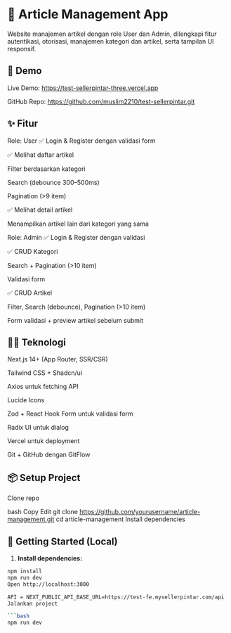 # 📰 Article Management App

Website manajemen artikel dengan role User dan Admin, dilengkapi fitur autentikasi, otorisasi, manajemen kategori dan artikel, serta tampilan UI responsif.

## 🚀 Demo
Live Demo: https://test-sellerpintar-three.vercel.app

GitHub Repo: https://github.com/muslim2210/test-sellerpintar.git

## ✨ Fitur

Role: User
✅ Login & Register dengan validasi form

✅ Melihat daftar artikel

Filter berdasarkan kategori

Search (debounce 300–500ms)

Pagination (>9 item)

✅ Melihat detail artikel

Menampilkan artikel lain dari kategori yang sama

Role: Admin
✅ Login & Register dengan validasi

✅ CRUD Kategori

Search + Pagination (>10 item)

Validasi form

✅ CRUD Artikel

Filter, Search (debounce), Pagination (>10 item)

Form validasi + preview artikel sebelum submit

## 🧑‍💻 Teknologi

Next.js 14+ (App Router, SSR/CSR)

Tailwind CSS + Shadcn/ui

Axios untuk fetching API

Lucide Icons

Zod + React Hook Form untuk validasi form

Radix UI untuk dialog

Vercel untuk deployment

Git + GitHub dengan GitFlow

## 📦 Setup Project
Clone repo

bash
Copy
Edit
git clone https://github.com/yourusername/article-management.git
cd article-management
Install dependencies

## 🚀 Getting Started (Local)

1. **Install dependencies:**

```bash
npm install
npm run dev
Open http://localhost:3000

API = NEXT_PUBLIC_API_BASE_URL=https://test-fe.mysellerpintar.com/api
Jalankan project

```bash
npm run dev